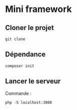 # Mini framework


## Cloner le projet
```
git clone 
```

## Dépendance
```
composer init
```

## Lancer le serveur

Commande :
```
php -S localhost:3000
```

